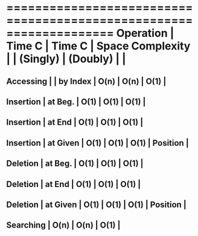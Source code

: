
===================================================================
Operation  |	  Time C   |   Time C    |     Space Complexity   |
           |     (Singly)  |   (Doubly)  |                        |
===================================================================
Accessing  |                                                      |
by Index   |        O(n)   |    O(n)	 |       O(1)             |
-------------------------------------------------------------------
Insertion                                                         |
at Beg.    |    	O(1)   |	O(1)	 |       O(1)             |
-------------------------------------------------------------------
Insertion                                                         |
at End	   |      	O(1)   |	O(1)	 |       O(1)             |
-------------------------------------------------------------------
Insertion                                                         |
at Given   |      	O(1)   |	O(1)	 |       O(1)             |
Position 	                                                      |
-------------------------------------------------------------------
Deletion                                                          |
at Beg.    |      	O(1)   |	O(1)	 |       O(1)             |
-------------------------------------------------------------------
Deletion                                                          |
at End	   |      	O(1)   |	O(1)	 |       O(1)             |
-------------------------------------------------------------------
Deletion                                                          |
at Given   |      	O(1)   |	O(1)	 |       O(1)             |
Position	                                                      |
-------------------------------------------------------------------
Searching  |      	O(n)   |	O(n)	 |       O(1)             |
-------------------------------------------------------------------